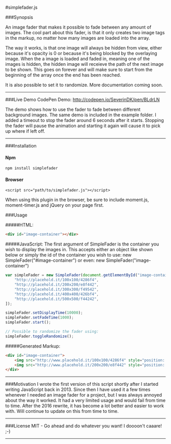 #simplefader.js

###Synopsis

An image fader that makes it possible to fade between any amount of images. The cool part about this fader, is that it only creates two image tags in the markup, no matter how many images are loaded into the array.

The way it works, is that one image will always be hidden from view, either because it's opacity is 0 or because it's being blocked by the overlaying image. When the a image is loaded and faded in, meaning one of the images is hidden, the hidden image will receieve the path of the next image to be shown. This goes on forever and will make sure to start from the beginning of the array once the end has been reached.

It is also possible to set it to randomize. More documentation coming soon.

<hr>

###Live Demo
CodePen Demo: http://codepen.io/SeverinDK/pen/BLdrLN

The demo shows how to use the fader to fade between different background images. The same demo is included in the example folder.
I added a timeout to stop the fader around 6 seconds after it starts.
Stopping the fader will pause the animation and starting it again will cause it to pick up where if left off.

<hr>
###Installation

#### Npm
```
npm install simplefader
```

#### Browser
```
<script src="path/to/simplefader.js"></script>
```
When using this plugin in the browser, be sure to include moment.js, moment-timer.js and jQuery on your page first.



###Usage

#####HTML:
```html
<div id="image-container"></div>
```

#####JavaScript:
The first argument of SimpleFader is the container you wish to display the images in. This accepts either an object like shown below or simply the id of the container you wish to use: new SimpleFader("#image-container") or even: new SimpleFader("image-container")
```javascript
var simpleFader = new SimpleFader(document.getElementById("image-container"), [
    "http://placehold.it/100x100/4286f4",
    "http://placehold.it/200x200/e8f442",
    "http://placehold.it/300x300/f49542",
    "http://placehold.it/400x400/426bf4",
    "http://placehold.it/500x500/f44242",
]);

simpleFader.setDisplayTime(10000);
simpleFader.setFadeTime(1000);
simpleFader.start();

// Possible to randomize the fader using:
simpleFader.toggleRandomize();
```

#####Generated Markup:
```html
<div id="image-container">
    <img src="http://www.placehold.it/100x100/4286f4" style="position: absolute;">
    <img src="http://www.placehold.it/200x200/e8f442" style="position: absolute; opacity: 1;">
</div>
```

<hr>

###Motivation
I wrote the first version of this script shortly after I started writing JavaScript back in 2013. Since then I have used it a few times whenever I needed an image fader for a project, but I was always annoyed about the way it worked. It had a very limited usage and would fail from time to time. After the 2016 rewrite, it has become a lot better and easier to work with. Will continue to update on this from time to time.

<hr>

###License
MIT - Go ahead and do whatever you want! I doooon't caaare! ;-)

<hr>
